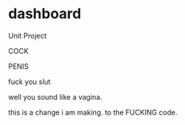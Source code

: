 dashboard
=========

Unit Project 

COCK

PENIS

fuck you slut

well you sound like a vagina. 

this is a change i am making. to the FUCKING code.
